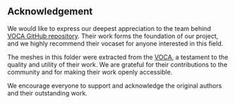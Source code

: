 ## Acknowledgement

We would like to express our deepest appreciation to the team behind [VOCA GitHub repository](https://github.com/TimoBolkart/voca). Their work forms the foundation of our project, and we highly recommend their vocaset for anyone interested in this field. 

The meshes in this folder were extracted from the [VOCA](https://voca.is.tue.mpg.de/), a testament to the quality and utility of their work. We are grateful for their contributions to the community and for making their work openly accessible.

We encourage everyone to support and acknowledge the original authors and their outstanding work.